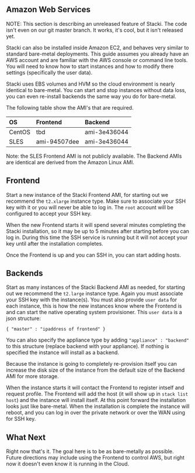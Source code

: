 ## Amazon Web Services

NOTE: This section is describing an unreleased feature of Stacki. The code isn't even on our git master branch. It works, it's cool, but it isn't released yet.

Stacki can also be installed inside Amazon EC2, and behaves very similar to standard bare-metal deployments. This guide assumes you already have an AWS account and are familiar with the AWS console or command line tools. You will need to know how to start instances and how to modify there settings (specifically the user data).

Stacki uses EBS volumes and HVM so the cloud environment is nearly identical to bare-metal. You can start and stop instances without data loss, you can even re-install backends the same way you do for bare-metal.

The following table show the AMI's that are required.

| OS     | Frontend     | Backend      |
|:-------|:-------------|:-------------|
| CentOS | tbd          | ami-3e436044 |
| SLES   | ami-94507dee | ami-3e436044 |

Note: the SLES Frontend AMI is not publicly available. The Backend AMIs are identical are derived from the Amazon Linux AMI.

## Frontend

Start a new instance of the Stacki Frontend AMI, for starting out we recommend the `t2.xlarge` instance type. Make sure to associate your SSH key with it or you will never be able to log in. The `root` account will be configured to accept your SSH key.

When the new Frontend starts it will spend several minutes completing the Stacki installation, so it may be up to 5 minutes after starting before you can log in. During this time the SSH service is running but it will not accept your key until after the installation completes.

Once the Frontend is up and you can SSH in, you can start adding hosts.

## Backends

Start as many instances of the Stacki Backend AMI as needed, for starting out we recommend the `t2.large` instance type. Again you must associate your SSH key with the instance(s). You must also provide `user data` for each instance, this is how the new instances know where the Frontend is and can start the native operating system provisioner.  This `user data` is a json structure:

```
{ "master" : "ipaddress of frontend" }
```

You can also specify the appliance type by adding `"appliance" : "backend"` to this structure (replace backend with your appliance). If nothing is specified the instance will install as a backend.

Because the instance is going to completely re-provision itself you can increase the disk size of the instance from the default size of the Backend AMI for more storage.

When the instance starts it will contact the Frontend to register intself and request profile. The Frontend will add the host (it will show up in `stack list host`) and the instance will install itself. At this point forward the installation looks just like bare-metal. When the installation is complete the instance will reboot, and you can log in over the private network or over the WAN using for SSH key.

## What Next

Right now that's it. The goal here is to be as bare-metally as possible. Future directions may include using the Frontend to control AWS, but right now it doesn't even know it is running in the Cloud.
